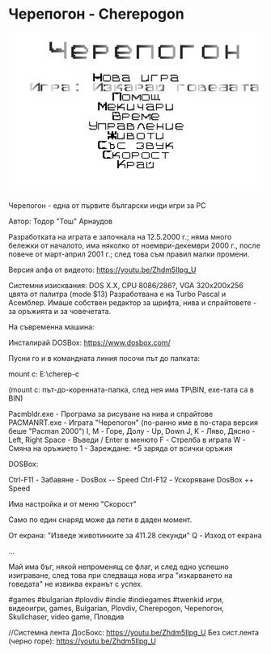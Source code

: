 # Черепогон - Cherepogon

<img src="https://github.com/Twenkid/Cherepogon/blob/main/ch2.png">

Черепогон - една от първите български инди игри за PC

Автор: Тодор "Тош" Арнаудов

Разработката на играта е започнала на 12.5.2000 г.; няма много бележки от началото, има няколко от ноември-декември 2000 г., после повече от март-април 2001 г.; след това съм правил малки промени.



Версия алфа от видеото: https://youtu.be/Zhdm5Ilpg_U

Системни изисквания: DOS X.X, CPU 8086/286?, VGA 320x200x256 цвята от палитра (mode $13)
Разработвана е на Turbo Pascal и Асемблер. Имаше собствен редактор за шрифта, нива и спрайтовете - за оръжията и за човечетата.

На съвременна машина:

Инсталирай DOSBox: https://www.dosbox.com/

Пусни го и в командната линия посочи път до папката:

mount c: E:\cherep-c  

(mount c: път-до-коренната-папка, след нея има TP\BIN\, exe-тата са в BIN)

Pacmbldr.exe - Програма за рисуване на нива и спрайтове
PACMANRT.exe - Играта "Черепогон" (по-ранно име в по-стара версия беше "Pacman 2000")
I, M - Горе, Долу - Up, Down
J, K - Ляво, Дясно - Left, Right
Space - Въведи / Enter в менюто
F - Стрелба в играта
W - Смяна на оръжието
1 - Зареждане: +5 заряда от всички оръжия

DOSBox:

Ctrl-F11 - Забавяне - DosBox -- Speed
Ctrl-F12 - Ускоряване DosBox ++ Speed

Има настройка и от меню "Скорост"

Само по един снаряд може да лети в даден момент.

От екрана: "Изведе животинките за  411.28 секунди"
Q - Изход от екрана

...

Май има бъг, някой непроменящ се флаг, и след едно успешно изиграване, след това при следваща нова игра "изкарването на говедата" не извиква екранът с успех.

#games #bulgarian #plovdiv #indie #indiegames #twenkid
игри, видеоигри, games, Bulgarian, Plovdiv, Cherepogon, Черепогон, Skullchaser, video game, Пловдив



//Системна лента ДосБокс: https://youtu.be/Zhdm5Ilpg_U
Без сист.лента (черно горе): https://youtu.be/Zhdm5Ilpg_U

